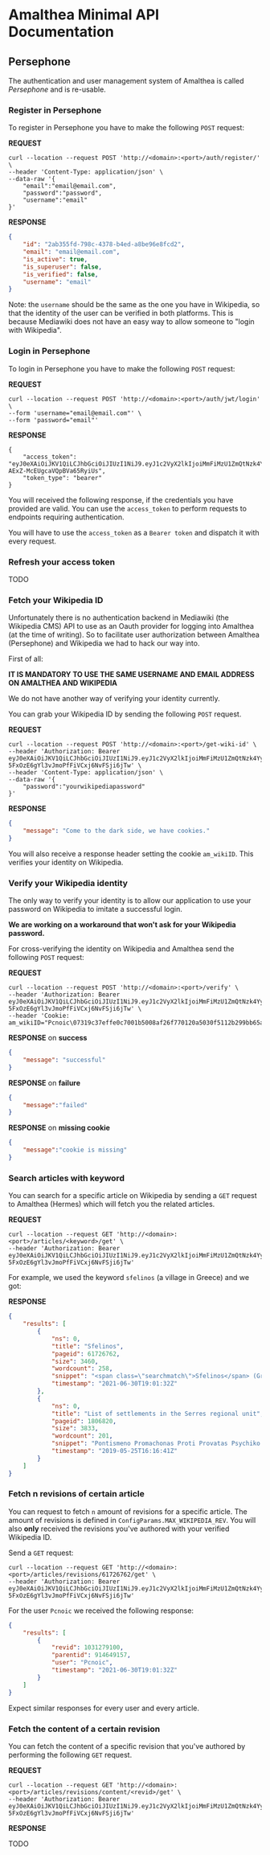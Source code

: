 # Amalthea Minimal API Documentation 
## Persephone

The authentication and user management system of Amalthea is called _Persephone_ and is re-usable.

### Register in Persephone

To register in Persephone you have to make the following `POST` request:

**REQUEST**

```curl
curl --location --request POST 'http://<domain>:<port>/auth/register/' \
--header 'Content-Type: application/json' \
--data-raw '{
    "email":"email@email.com",
    "password":"password",
    "username":"email"
}'
```

**RESPONSE**
```json
{
    "id": "2ab355fd-798c-4378-b4ed-a8be96e8fcd2",
    "email": "email@email.com",
    "is_active": true,
    "is_superuser": false,
    "is_verified": false,
    "username": "email"
}
```

Note: the `username` should be the same as the one you have in Wikipedia, so that the identity of the user can be verified in both platforms. This is because Mediawiki does not have an easy way to allow someone to "login with Wikipedia". 

### Login in Persephone

To login in Persephone you have to make the following `POST` request:


**REQUEST**

```curl
curl --location --request POST 'http://<domain>:<port>/auth/jwt/login' \
--form 'username="email@email.com"' \
--form 'password="email"'
```

**RESPONSE**

```curl
{
    "access_token": "eyJ0eXAiOiJKV1QiLCJhbGciOiJIUzI1NiJ9.eyJ1c2VyX2lkIjoiMmFiMzU1ZmQtNzk4Yy00Mzc4LWI0ZWQtYThiZTk2ZThmY2QyIiwiYXVkIjoiZmFzdGFwaS11c2VyczphdXRoIiwiZXhwIjoxNjI1MTc1OTE5fQ.O2x8mDO_MQ0S5U_jk-AExZ-McEUgcaVQpBVa65RyiUs",
    "token_type": "bearer"
}
```

You will received the following response, if the credentials you have provided are valid. You can use the `access_token` to perform requests to endpoints requiring authentication. 

You will have to use the `access_token` as a `Bearer token` and dispatch it with every request. 

### Refresh your access token

TODO

### Fetch your Wikipedia ID

Unfortunately there is no authentication backend in Mediawiki (the Wikipedia CMS) API to use as an Oauth provider for logging into Amalthea (at the time of writing). So to facilitate user authorization between Amalthea (Persephone) and Wikipedia we had to hack our way into. 

First of all:

**IT IS MANDATORY TO USE THE SAME USERNAME AND EMAIL ADDRESS ON AMALTHEA AND WIKIPEDIA** 

We do not have another way of verifying your identity currently. 

You can grab your Wikipedia ID by sending the following `POST` request.

**REQUEST**

```curl
curl --location --request POST 'http://<domain>:<port>/get-wiki-id' \
--header 'Authorization: Bearer eyJ0eXAiOiJKV1QiLCJhbGciOiJIUzI1NiJ9.eyJ1c2VyX2lkIjoiMmFiMzU1ZmQtNzk4Yy00Mzc4LWI0ZWQtYThiZTk2ZThmY2QyIiwiYXVkIjoiZmFzdGFwaS11c2VyczphdXRoIiwiZXhwIjoxNjI1MjYwOTI3fQ.HncwIiLE-5FxOzE6gYl3vJmoPfFiVCxj6NvFSji6jTw' \
--header 'Content-Type: application/json' \
--data-raw '{
    "password":"yourwikipediapassword"
}'
```

**RESPONSE**

```json
{
    "message": "Come to the dark side, we have cookies."
}
```

You will also receive a response header setting the cookie `am_wikiID`. This verifies your identity on Wikipedia.


### Verify your Wikipedia identity

The only way to verify your identity is to allow our application to use your password on Wikipedia to imitate a successful login. 

**We are working on a workaround that won't ask for your Wikipedia password.**

For cross-verifying the identity on Wikipedia and Amalthea send the following `POST` request:

**REQUEST**

```curl
curl --location --request POST 'http://<domain>:<port>/verify' \
--header 'Authorization: Bearer eyJ0eXAiOiJKV1QiLCJhbGciOiJIUzI1NiJ9.eyJ1c2VyX2lkIjoiMmFiMzU1ZmQtNzk4Yy00Mzc4LWI0ZWQtYThiZTk2ZThmY2QyIiwiYXVkIjoiZmFzdGFwaS11c2VyczphdXRoIiwiZXhwIjoxNjI1MjYwOTI3fQ.HncwIiLE-5FxOzE6gYl3vJmoPfFiVCxj6NvFSji6jTw' \
--header 'Cookie: am_wikiID="Pcnoic\07319c37effe0c7001b5008af26f770120a5030f5112b299bb65a6b917a5f4342bf"'
```

**RESPONSE** on **success**

```json
{
    "message": "successful"
}
```

**RESPONSE** on **failure**

```json
{
    "message":"failed"
}
```

**RESPONSE** on **missing cookie**

```json
{
    "message":"cookie is missing"
}
```

### Search articles with keyword

You can search for a specific article on Wikipedia by sending a `GET` request to Amalthea (Hermes) which will fetch you the related articles.

**REQUEST**

```curl
curl --location --request GET 'http://<domain>:<port>/articles/<keyword>/get' \
--header 'Authorization: Bearer eyJ0eXAiOiJKV1QiLCJhbGciOiJIUzI1NiJ9.eyJ1c2VyX2lkIjoiMmFiMzU1ZmQtNzk4Yy00Mzc4LWI0ZWQtYThiZTk2ZThmY2QyIiwiYXVkIjoiZmFzdGFwaS11c2VyczphdXRoIiwiZXhwIjoxNjI1MjYwOTI3fQ.HncwIiLE-5FxOzE6gYl3vJmoPfFiVCxj6NvFSji6jTw' 
```

For example, we used the keyword `sfelinos` (a village in Greece) and we got:

**RESPONSE**

```json
{
    "results": [
        {
            "ns": 0,
            "title": "Sfelinos",
            "pageid": 61726762,
            "size": 3460,
            "wordcount": 258,
            "snippet": "<span class=\"searchmatch\">Sfelinos</span> (Greek: Σφελινός) is a village in the region of Serres, northern Greece. According to the 2011 Greek census, the village had 304 inhabitants.",
            "timestamp": "2021-06-30T19:01:32Z"
        },
        {
            "ns": 0,
            "title": "List of settlements in the Serres regional unit",
            "pageid": 1806820,
            "size": 3833,
            "wordcount": 201,
            "snippet": "Pontismeno Promachonas Proti Provatas Psychiko Rodolivos Rodopoli Serres <span class=\"searchmatch\">Sfelinos</span> Sidirokastro Sisamia Sitochori Skopia Skotoussa Skoutari Stathmos Angistis",
            "timestamp": "2019-05-25T16:16:41Z"
        }
    ]
}
```

### Fetch n revisions of certain article

You can request to fetch `n` amount of revisions for a specific article. The amount of revisions is defined in `ConfigParams.MAX_WIKIPEDIA_REV`. You will also **only** received the revisions you've authored with your verified Wikipedia ID. 

Send a `GET` request:

```curl
curl --location --request GET 'http://<domain>:<port>/articles/revisions/61726762/get' \
--header 'Authorization: Bearer eyJ0eXAiOiJKV1QiLCJhbGciOiJIUzI1NiJ9.eyJ1c2VyX2lkIjoiMmFiMzU1ZmQtNzk4Yy00Mzc4LWI0ZWQtYThiZTk2ZThmY2QyIiwiYXVkIjoiZmFzdGFwaS11c2VyczphdXRoIiwiZXhwIjoxNjI1MjYwOTI3fQ.HncwIiLE-5FxOzE6gYl3vJmoPfFiVCxj6NvFSji6jTw'
```

For the user `Pcnoic` we received the following response:

```json
{
    "results": [
        {
            "revid": 1031279100,
            "parentid": 914649157,
            "user": "Pcnoic",
            "timestamp": "2021-06-30T19:01:32Z"
        }
    ]
}
```

Expect similar responses for every user and every article. 

### Fetch the content of a certain revision

You can fetch the content of a specific revision that you've authored by performing the following `GET` request. 


**REQUEST**

```curl
curl --location --request GET 'http://<domain>:<port>/articles/revisions/content/<revid>/get' \
--header 'Authorization: Bearer eyJ0eXAiOiJKV1QiLCJhbGciOiJIUzI1NiJ9.eyJ1c2VyX2lkIjoiMmFiMzU1ZmQtNzk4Yy00Mzc4LWI0ZWQtYThiZTk2ZThmY2QyIiwiYXVkIjoiZmFzdGFwaS11c2VyczphdXRoIiwiZXhwIjoxNjI1MjYwOTI3fQ.HncwIiLE-5FxOzE6gYl3vJmoPfFiVCxj6NvFSji6jTw'
```

**RESPONSE**

TODO
